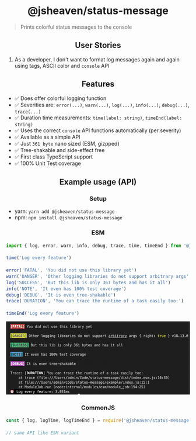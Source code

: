<h1 align="center">@jsheaven/status-message</h1>

> Prints colorful status messages to the console

<h2 align="center">User Stories</h2>

1. As a developer, I don't want to format log messages again and again using tags, ASCII color and `console` API

<h2 align="center">Features</h2>

- ✅ Does offer colorful logging function
- ✅ Severities are: `error(...)`, `warn(...)`, `log(...)`, `info(...)`, `debug(...)`, `trace(...)`
- ✅ Duration time measurements: `time(label: string)`, `timeEnd(label: string)`
- ✅ Uses the correct `console` API functions automatically (per severity)
- ✅ Available as a simple API
- ✅ Just `361 byte` nano sized (ESM, gizpped)
- ✅ Tree-shakable and side-effect free
- ✅ First class TypeScript support
- ✅ 100% Unit Test coverage

<h2 align="center">Example usage (API)</h2>

<h3 align="center">Setup</h3>

- yarn: `yarn add @jsheaven/status-message`
- npm: `npm install @jsheaven/status-message`

<h3 align="center">ESM</h3>

```ts
import { log, error, warn, info, debug, trace, time, timeEnd } from '@jsheaven/status-message'

time('Log every feature')

error('FATAL', 'You did not use this library yet')
warn('DANGER', 'Other logging libraries do not support arbitrary args', { right: true }, process.version)
log('SUCCESS', 'But this lib is only 361 bytes and has it all')
info('NOTE', 'It even has 100% test coverage')
debug('DEBUG', 'It is even tree-shakable')
trace('DURATION', 'You can trace the runtime of a task easily too:')

timeEnd('Log every feature')
```

<img src="output.png" height="200px" />

<h3 align="center">CommonJS</h3>

```ts
const { log, logTime, logTimeEnd } = require('@jsheaven/status-message')

// same API like ESM variant
```
